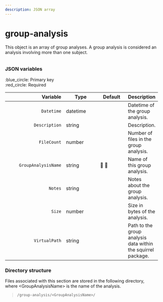 ```yaml
---
description: JSON array
---
```


# group-analysis

This object is an array of group analyses. A group analysis is considered an analysis involving more than one subject.

<figure><img src="https://mermaid.ink/img/pako:eNqVlF1vmzAUhv9K5CoSkSAiEU2JK_Wqu5mmTVrvJm48fEi8Akb-0MKi_PfZBjuB9qLlAr8Hv8_xsQ_yGZWcAsLoIEh3XHz7WbQL8wjOVZI8daR8JQeIxnH1eJ2Nvr78-O7UyhgpUSSyr1uLTcA6qFkLMgpq5oBTB4I10CoZ3eiZy6amrFRujcQqxlsi-tXgcl-TJ6l__4HSJPLCZxnnD4LrjrSk7iWTkYsSH3qrR206pSkzpY_jO44GiNTCWLx4x0OFPsjIvcPskNAuYfZrV3DD2-lQ67zK5XJAkrVtkiCNrFht-2SlN7212nOwRjnp1XJ5c_DWdg0H8zVeuA8rz4WmujrGYGB8NCP8Rizg9QD4aAKELai-hkUo33pqfFdVVWxOS_BXSCiRRyIE6fF2Ck1W-Qw4O4XPoJOj-Ag4w0NHP8IOzOTfDhjcp2k8gPguy7JRJ38ZVUecdScUowZEQxg1d8DZJiyQOkIDBcJGUqiIrlWBivZirLozLYAvlCkuEK5ILSFGRCv-0rclwkpo8KZnRsyV0gSXqe0X55MY4TM6IZzGqEd4m-7Wuzx7yHf55mGb77P8EqN_jkjX--HJ7_ebzW6b55f_m-mWow?type=png" alt=""><figcaption></figcaption></figure>

### JSON variables

:blue\_circle: Primary key\
:red\_circle: Required

<table data-full-width="true"><thead><tr><th width="221.33333333333331" align="right">Variable</th><th width="132">Type</th><th width="98">Default</th><th>Description</th></tr></thead><tbody><tr><td align="right"><code>Datetime</code></td><td>datetime</td><td></td><td>Datetime of the group analysis.</td></tr><tr><td align="right"><code>Description</code></td><td>string</td><td></td><td>Description.</td></tr><tr><td align="right"><code>FileCount</code></td><td>number</td><td></td><td>Number of files in the group analysis.</td></tr><tr><td align="right"><code>GroupAnalysisName</code></td><td>string</td><td><span data-gb-custom-inline data-tag="emoji" data-code="1f534">🔴</span> <span data-gb-custom-inline data-tag="emoji" data-code="1f535">🔵</span></td><td>Name of this group analysis.</td></tr><tr><td align="right"><code>Notes</code></td><td>string</td><td></td><td>Notes about the group analysis.</td></tr><tr><td align="right"><code>Size</code></td><td>number</td><td></td><td>Size in bytes of the analysis.</td></tr><tr><td align="right"><code>VirtualPath</code></td><td>string</td><td></td><td>Path to the group analysis data within the squirrel package.</td></tr></tbody></table>

### Directory structure

Files associated with this section are stored in the following directory, where \<GroupAnalysisName> is the name of the analysis.

> `/group-analysis/<GroupAnalysisName>/`
